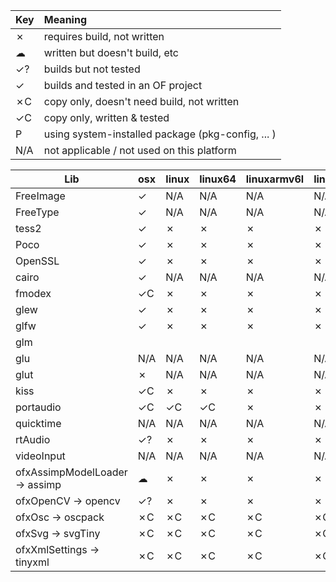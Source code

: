 | Key     | Meaning                                   
|---------|:--------
| ✗       | requires build, not written
| ☁       | written but doesn't build, etc          
| ✓?      | builds but not tested
| ✓       | builds and tested in an OF project
| ✗C      | copy only, doesn't need build, not written
| ✓C      | copy only, written & tested
| P       | using system-installed package (pkg-config, ... )
| N/A     | not applicable / not used on this platform

| Lib                             | osx | linux | linux64 | linuxarmv6l | linuxarmv7l | vs | msys2  | ios | android |
|---------------------------------|-----|-------|---------|-------------|-------------|----|--------|-----|---------|
| FreeImage                       | ✓   | N/A   | N/A     | N/A         | N/A         | ✗  | P     | ✓   | ✗       |
| FreeType                        | ✓   | N/A   | N/A     | N/A         | N/A         | ?  | P      | ✓   | ?       |
| tess2                           | ✓   | ✗     | ✗      | ✗           | ✗          | ✓? | ✓     | ✓   | ✗       |
| Poco                            | ✓   | ✗     | ✗      | ✗           | ✗          | ✓? | P      | ✓   | ✗       |
| OpenSSL                         | ✓   | ✗     | ✗      | ✗           | ✗          | ✗  | P      | ✓   | N/A     |
| cairo                           | ✓   | N/A   | N/A     | N/A         | N/A         | ✗  | P      | N/A | N/A     |
| fmodex                          | ✓C  | ✗     | ✗      | ✗           | ✗          | ✗  | ✓C    | N/A | N/A     |
| glew                            | ✓   | ✗     | ✗      | ✗           | ✗          | ✓  | P      | N/A | N/A     |
| glfw                            | ✓   | ✗     | ✗      | ✗           | ✗          | ✓? | P      | N/A | N/A     |
| glm                             |     |        |        |              |            |     | ✓C    |     |        |
| glu                             | N/A | N/A   | N/A     | N/A         | N/A         | ✗  | ✗      | N/A | N/A     |
| glut                            | ✗   | N/A   | N/A    | N/A          | N/A         | ✗  | ✗      | N/A | N/A     |
| kiss                            | ✓C  | ✗     | ✗      | ✗           | ✗          | ✓C | ✓C     | ✓   | ✓C      |
| portaudio                       | ✓C  | ✓C    | ✓C     | ✗           | ✗           | ✓C | ✓C     | N/A | N/A     |
| quicktime                       | N/A | N/A   | N/A     | N/A         | N/A         | ✗  | ✗      | N/A | N/A     |
| rtAudio                         | ✓?  | ✗     | ✗       | ✗           | ✗           | ✗  | ✗      | N/A | N/A     |
| videoInput                      | N/A | N/A   | N/A     | N/A         | N/A         | ✓  | ✓      | N/A | N/A     |
| ofxAssimpModelLoader -> assimp  | ☁   | ✗     | ✗       | ✗           | ✗           | ✗  | P      | ✓?  | ✗       |
| ofxOpenCV -> opencv             | ✓?  | ✗     | ✗       | ✗           | ✗           | ✗  | P      | ✓?  | ✗       |
| ofxOsc -> oscpack               | ✗C  | ✗C    | ✗C      | ✗C          | ✗C          | ✗C | ✗C     | ✗C  | ✗C      |
| ofxSvg -> svgTiny               | ✗C  | ✗C    | ✗C      | ✗C          | ✗C          | ✗C | ✗C     | ✗C  | ✗C      |
| ofxXmlSettings -> tinyxml       | ✗C  | ✗C    | ✗C      | ✗C          | ✗C          | ✗C | ✗C     | ✗C  | ✗C      |
